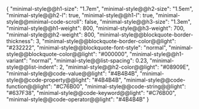 {
  "minimal-style@@h1-size": "1.7em",
  "minimal-style@@h2-size": "1.5em",
  "minimal-style@@h2-l": true,
  "minimal-style@@h1-l": true,
  "minimal-style@@minimal-code-scroll": false,
  "minimal-style@@h3-size": "1.3em",
  "minimal-style@@h1-weight": 800,
  "minimal-style@@h3-weight": 700,
  "minimal-style@@h2-weight": 800,
  "minimal-style@@blockquote-border-thickness": 3,
  "minimal-style@@blockquote-border-color@@light": "#232222",
  "minimal-style@@blockquote-font-style": "normal",
  "minimal-style@@blockquote-color@@light": "#000000",
  "minimal-style@@h1-variant": "normal",
  "minimal-style@@list-spacing": 0.23,
  "minimal-style@@list-indent": 2,
  "minimal-style@@h2-color@@light": "#08909E",
  "minimal-style@@code-value@@light": "#4B4B4B",
  "minimal-style@@code-property@@light": "#4B4B4B",
  "minimal-style@@code-function@@light": "#C76B00",
  "minimal-style@@code-string@@light": "#637F38",
  "minimal-style@@code-keyword@@light": "#C76B00",
  "minimal-style@@code-operator@@light": "#4B4B4B"
}